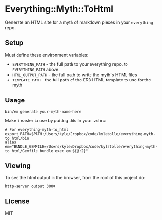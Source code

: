 # Everything::Myth::ToHtml

Generate an HTML site for a myth of markdown pieces in your `everything` repo.

## Setup

Must define these environment variables:

- `EVERYTHING_PATH` - the full path to your everything repo.
  to `EVERYTHING_PATH` above.
- `HTML_OUTPUT_PATH` - the full path to write the myth's HTML files
- `TEMPLATE_PATH` - the full path of the ERB HTML template to use for the
  myth

## Usage

```
bin/em generate your-myth-name-here
```

Make it easier to use by putting this in your .zshrc:

```
# For everything-myth-to_html
export PATH=$PATH:/Users/kyle/Dropbox/code/kyletolle/everything-myth-to_html/bin
alias em="BUNDLE_GEMFILE=/Users/kyle/Dropbox/code/kyletolle/everything-myth-to_html/Gemfile bundle exec em ${@:2}"
```

## Viewing

To see the html output in the browser, from the root of this project do:

```
http-server output 3000
```

## License

MIT

